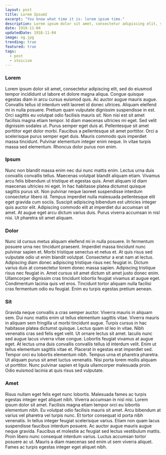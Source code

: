 ```yaml
---
layout: post
title: Lorem Ipsum2
excerpt: "You know what time it is: lorem ipsum time."
description: Lorem ipsum dolor sit amet, consectetur adipiscing elit, sed do eiusmod tempor incididunt ut labore et dolore magna aliqua. Congue quisque egestas diam in arcu cursus euismod quis. Ac auctor augue mauris augue.
date: 1918-11-04
updatedDate: 1918-11-04
image: og.jpg
trending: true
featured: true
tags:
  - post
  - stoicism
---
```


### Lorem

Lorem ipsum dolor sit amet, consectetur adipiscing elit, sed do eiusmod tempor incididunt ut labore et dolore magna aliqua. Congue quisque egestas diam in arcu cursus euismod quis. Ac auctor augue mauris augue. Convallis tellus id interdum velit laoreet id donec ultrices. Aliquam eleifend mi in nulla posuere. Pretium quam vulputate dignissim suspendisse in est. Orci sagittis eu volutpat odio facilisis mauris sit. Non nisi est sit amet facilisis magna etiam tempor. Id diam maecenas ultricies mi eget. Sed velit dignissim sodales ut. Purus semper eget duis at. Pellentesque sit amet porttitor eget dolor morbi. Faucibus a pellentesque sit amet porttitor. Orci a scelerisque purus semper eget duis. Mauris commodo quis imperdiet massa tincidunt. Pulvinar elementum integer enim neque. In vitae turpis massa sed elementum. Rhoncus dolor purus non enim.

### Ipsum

Nunc non blandit massa enim nec dui nunc mattis enim. Lectus urna duis convallis convallis tellus. Maecenas volutpat blandit aliquam etiam. Vivamus arcu felis bibendum ut tristique et egestas quis. Amet aliquam id diam maecenas ultricies mi eget. In hac habitasse platea dictumst quisque sagittis purus sit. Non pulvinar neque laoreet suspendisse interdum consectetur libero id. Tempus imperdiet nulla malesuada pellentesque elit eget gravida cum sociis. Suscipit adipiscing bibendum est ultricies integer quis auctor elit. Adipiscing commodo elit at imperdiet dui accumsan sit amet. At augue eget arcu dictum varius duis. Purus viverra accumsan in nisl nisi. Ut pharetra sit amet aliquam.

### Dolor

Nunc id cursus metus aliquam eleifend mi in nulla posuere. In fermentum posuere urna nec tincidunt praesent. Imperdiet massa tincidunt nunc pulvinar sapien et. Morbi tristique senectus et netus et. At quis risus sed vulputate odio ut enim blandit volutpat. Consectetur a erat nam at lectus. Adipiscing diam donec adipiscing tristique risus nec feugiat in. Dictum varius duis at consectetur lorem donec massa sapien. Adipiscing tristique risus nec feugiat in. Amet cursus sit amet dictum sit amet justo donec enim. Ullamcorper dignissim cras tincidunt lobortis feugiat vivamus at augue eget. Condimentum lacinia quis vel eros. Tincidunt tortor aliquam nulla facilisi cras fermentum odio eu feugiat. Enim eu turpis egestas pretium aenean.

### Sit

Gravida neque convallis a cras semper auctor. Viverra mauris in aliquam sem. Dui nunc mattis enim ut tellus elementum sagittis vitae. Viverra mauris in aliquam sem fringilla ut morbi tincidunt augue. Turpis cursus in hac habitasse platea dictumst quisque. Lectus quam id leo in vitae. Nibh venenatis cras sed felis eget velit. Ut ornare lectus sit amet. Iaculis nunc sed augue lacus viverra vitae congue. Lobortis feugiat vivamus at augue eget. At lectus urna duis convallis convallis tellus id interdum velit. Enim ut tellus elementum sagittis vitae et. Placerat in egestas erat imperdiet sed. Tempor orci eu lobortis elementum nibh. Tempus urna et pharetra pharetra. Ut aliquam purus sit amet luctus venenatis. Nisi porta lorem mollis aliquam ut porttitor. Nunc pulvinar sapien et ligula ullamcorper malesuada proin. Odio euismod lacinia at quis risus sed vulputate.

### Amet

Risus nullam eget felis eget nunc lobortis. Malesuada fames ac turpis egestas integer eget aliquet nibh. Viverra accumsan in nisl nisi. Lorem ipsum dolor sit amet. Facilisis magna etiam tempor orci eu lobortis elementum nibh. Eu volutpat odio facilisis mauris sit amet. Arcu bibendum at varius vel pharetra vel turpis nunc. Et tortor consequat id porta nibh venenatis. In tellus integer feugiat scelerisque varius. Etiam non quam lacus suspendisse faucibus interdum posuere. Ac auctor augue mauris augue neque gravida. Faucibus et molestie ac feugiat sed lectus vestibulum mattis. Proin libero nunc consequat interdum varius. Luctus accumsan tortor posuere ac ut. Mauris a diam maecenas sed enim ut sem viverra aliquet. Fames ac turpis egestas integer eget aliquet nibh.
